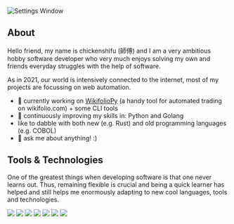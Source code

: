 ![Settings Window](https://raw.github.com/chickenshifu/chickenshifu/master/chickenshifu_header_03.png)


<h2>About</h2>
<p>Hello friend, my name is chickenshifu (師傅) and I am a very ambitious hobby software developer who very much enjoys solving my own and friends everyday struggles with the help of software.</p>
<p>As in 2021, our world is intensively connected to the internet, most of my projects are focussing on web automation.</p>

<ul>
  <li>🔭 currently working on <a href='https://github.com/chickenshifu/WikifolioPy'>WikifolioPy</a> (a handy tool for automated trading on wikifolio.com) + some CLI tools</li>
  <li>🌱 continuously improving my skills in: Python and Golang</li>
  <li> like to dabble with both new (e.g. Rust) and old programming languages (e.g. COBOL)</li>
  <li>💬 ask me about anything! :)</li>
</ul>


<h2>Tools & Technologies</h2>
<p>One of the greatest things when developing software is that one never learns out. Thus, remaining flexible is crucial and being a quick learner has helped and still helps me enormously adapting to new cool languages, tools and technologies.</p>

![](https://img.shields.io/badge/OS-Linux-informational?style=plastic&logo=Linux&logoColor=white&color=yellow)
![](https://img.shields.io/badge/Shell-Bash-informational?style=plastic&logo=GNU-Bash&logoColor=white&color=red)
![](https://img.shields.io/badge/Editor-vim-informational?style=plastic&logo=Vim&logoColor=white&color=important)
![](https://img.shields.io/badge/Language-Python-informational?style=plastic&logo=Python&logoColor=white&color=informational)
![](https://img.shields.io/badge/Language-Go-informational?style=plastic&logo=Go&logoColor=white&color=informational)
![](https://img.shields.io/badge/Language-COBOL-informational?style=plastic&color=informational)
![](https://img.shields.io/badge/Cloud-DigitalOcean-informational?style=plastic&logo=DigitalOcean&logoColor=white&color=blueviolet)




